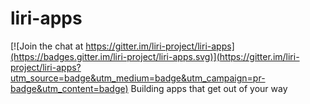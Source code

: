 # liri-apps

[![Join the chat at https://gitter.im/liri-project/liri-apps](https://badges.gitter.im/liri-project/liri-apps.svg)](https://gitter.im/liri-project/liri-apps?utm_source=badge&utm_medium=badge&utm_campaign=pr-badge&utm_content=badge)
Building apps that get out of your way
